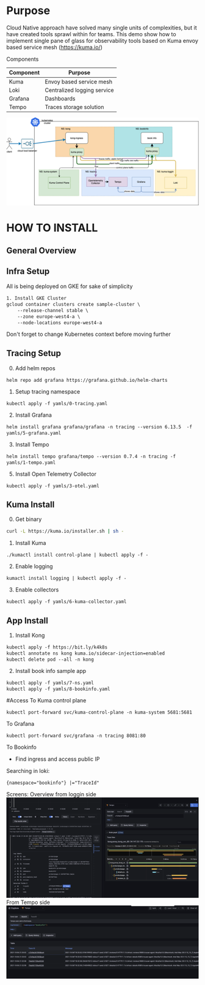# Purpose
Cloud Native approach have solved many single units of complexities, but it have created tools sprawl within for teams. This demo show how to implement single pane of glass for observability tools based on Kuma envoy based service mesh (https://kuma.io/)

Components

| Component 	| Purpose 	|   
|-----------	|-----
| Kuma          | Envoy based service mesh |
| Loki          | Centralized logging service |
| Grafana       | Dashboards| 
| Tempo         | Traces storage solution |


 
![how_it_works](kuma-how-it-works.png)
 
# HOW TO INSTALL
## General Overview
## Infra Setup
All is being deployed on GKE for sake of simplicity
```
1. Install GKE Cluster
gcloud container clusters create sample-cluster \
    --release-channel stable \
    --zone europe-west4-a \
    --node-locations europe-west4-a
```
Don't forget to change Kubernetes context before moving further

## Tracing Setup
0. Add helm repos
```
helm repo add grafana https://grafana.github.io/helm-charts
```
1. Setup tracing namespace 
```
kubectl apply -f yamls/0-tracing.yaml
```
2. Install Grafana
```
helm install grafana grafana/grafana -n tracing --version 6.13.5  -f yamls/5-grafana.yaml
```
3. Install Tempo
```
helm install tempo grafana/tempo --version 0.7.4 -n tracing -f  yamls/1-tempo.yaml
```

5. Install Open Telemetry Collector
```
kubectl apply -f yamls/3-otel.yaml
```
## Kuma Install
0. Get binary
``` bash
curl -L https://kuma.io/installer.sh | sh -
```

1. Install Kuma
```
./kumactl install control-plane | kubectl apply -f -
```
2. Enable logging
```
kumactl install logging | kubectl apply -f -
```
3. Enable collectors
```
kubectl apply -f yamls/6-kuma-collector.yaml
```

## App Install
1. Install Kong
```
kubectl apply -f https://bit.ly/k4k8s 
kubectl annotate ns kong kuma.io/sidecar-injection=enabled
kubectl delete pod --all -n kong  
```
2. Install book info sample app
```
kubectl apply -f yamls/7-ns.yaml
kubectl apply -f yamls/8-bookinfo.yaml
```

#Access
To Kuma control plane
```
kubectl port-forward svc/kuma-control-plane -n kuma-system 5681:5681
```
To Grafana
```
kubectl port-forward svc/grafana -n tracing 8081:80
```
To Bookinfo
- Find ingress and access public IP

Searching in loki:
```
{namespace="bookinfo"} |="TraceId"
```

Screens:
Overview from loggin side
![screen1](screen-1.png)
From Tempo side
![screen2](screen-2.png)
